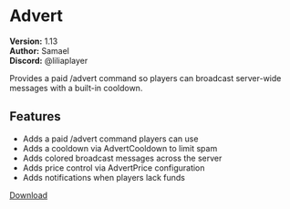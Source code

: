 # Advert

**Version:** 1.13  
**Author:** Samael  
**Discord:** @liliaplayer  

Provides a paid /advert command so players can broadcast server-wide messages with a built-in cooldown.

## Features

- Adds a paid /advert command players can use
- Adds a cooldown via AdvertCooldown to limit spam
- Adds colored broadcast messages across the server
- Adds price control via AdvertPrice configuration
- Adds notifications when players lack funds

[Download](https://github.com/LiliaFramework/Modules/raw/refs/heads/gh-pages/advert.zip)
